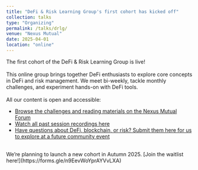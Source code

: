```yaml
---
title: "DeFi & Risk Learning Group's first cohort has kicked off"
collection: talks
type: "Organizing"
permalink: /talks/drlg/
venue: "Nexus Mutual"
date: 2025-04-01
location: "online"
---
```


The first cohort of the DeFi & Risk Learning Group is live!
<br>
<br>
This online group brings together DeFi enthusiasts to explore core concepts in DeFi and risk management. We meet bi-weekly, tackle monthly challenges, and experiment hands-on with DeFi tools.
<br>
<br>
All our content is open and accessible:
<br>
- [Browse the challenges and reading materials on the Nexus Mutual Forum](https://forum.nexusmutual.io/c/community/defi-risk-learning-group/48)
- [Watch all past session recordings here](https://forum.nexusmutual.io/t/drlg-1-recordings/1755)
- [Have questions about DeFi, blockchain, or risk? Submit them here for us to explore at a future community event](https://forum.nexusmutual.io/t/drlg-1-0-introduction-required-readings-defi-ama-questions/1721/13)
<br>
We’re planning to launch a new cohort in Autumn 2025. [Join the waitlist here!](https://forms.gle/n9EevWoYprAYVvLXA)
